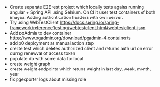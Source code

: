 - Create separate E2E test project which locally tests agains running angular + Spring API using Selnium. On CI it uses test containers of both images. Adding authontication headers with own server.
- Try using WebTestClient https://docs.spring.io/spring-framework/reference/testing/webtestclient.html#webtestclient-json
- Add pgAdmin to dev container https://www.pgadmin.org/download/pgadmin-4-container/s
- add p0 deployment as manual action step
- create test which deletes authorized client and returns auth url on error during renewval of access token
- populate db with some data for local
- create weight graph
- create weight endpoints which retuns weight in last day, week, month, year
- fix pgexporter logs about missing role
